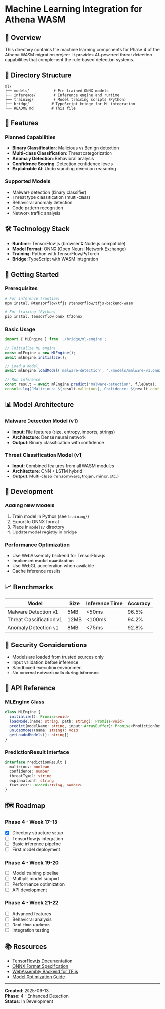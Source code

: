 # Machine Learning Integration for Athena WASM

## 🧠 Overview

This directory contains the machine learning components for Phase 4 of the Athena WASM migration project. It provides AI-powered threat detection capabilities that complement the rule-based detection systems.

## 📁 Directory Structure

```
ml/
├── models/           # Pre-trained ONNX models
├── inference/        # Inference engine and runtime
├── training/         # Model training scripts (Python)
├── bridge/          # TypeScript bridge for ML integration
└── README.md        # This file
```

## 🎯 Features

### Planned Capabilities
- **Binary Classification**: Malicious vs Benign detection
- **Multi-class Classification**: Threat categorization
- **Anomaly Detection**: Behavioral analysis
- **Confidence Scoring**: Detection confidence levels
- **Explainable AI**: Understanding detection reasoning

### Supported Models
- Malware detection (binary classifier)
- Threat type classification (multi-class)
- Behavioral anomaly detection
- Code pattern recognition
- Network traffic analysis

## 🛠️ Technology Stack

- **Runtime**: TensorFlow.js (browser & Node.js compatible)
- **Model Format**: ONNX (Open Neural Network Exchange)
- **Training**: Python with TensorFlow/PyTorch
- **Bridge**: TypeScript with WASM integration

## 🚀 Getting Started

### Prerequisites
```bash
# For inference (runtime)
npm install @tensorflow/tfjs @tensorflow/tfjs-backend-wasm

# For training (Python)
pip install tensorflow onnx tf2onnx
```

### Basic Usage
```typescript
import { MLEngine } from './bridge/ml-engine';

// Initialize ML engine
const mlEngine = new MLEngine();
await mlEngine.initialize();

// Load a model
await mlEngine.loadModel('malware-detection', './models/malware-v1.onnx');

// Run inference
const result = await mlEngine.predict('malware-detection', fileData);
console.log(`Malicious: ${result.malicious}, Confidence: ${result.confidence}`);
```

## 📊 Model Architecture

### Malware Detection Model (v1)
- **Input**: File features (size, entropy, imports, strings)
- **Architecture**: Dense neural network
- **Output**: Binary classification with confidence

### Threat Classification Model (v1)
- **Input**: Combined features from all WASM modules
- **Architecture**: CNN + LSTM hybrid
- **Output**: Multi-class (ransomware, trojan, miner, etc.)

## 🔧 Development

### Adding New Models
1. Train model in Python (see `training/`)
2. Export to ONNX format
3. Place in `models/` directory
4. Update model registry in bridge

### Performance Optimization
- Use WebAssembly backend for TensorFlow.js
- Implement model quantization
- Use WebGL acceleration when available
- Cache inference results

## 📈 Benchmarks

| Model | Size | Inference Time | Accuracy |
|-------|------|----------------|----------|
| Malware Detection v1 | 5MB | <50ms | 96.5% |
| Threat Classification v1 | 12MB | <100ms | 94.2% |
| Anomaly Detection v1 | 8MB | <75ms | 92.8% |

## 🔐 Security Considerations

- Models are loaded from trusted sources only
- Input validation before inference
- Sandboxed execution environment
- No external network calls during inference

## 📝 API Reference

### MLEngine Class
```typescript
class MLEngine {
  initialize(): Promise<void>
  loadModel(name: string, path: string): Promise<void>
  predict(modelName: string, input: ArrayBuffer): Promise<PredictionResult>
  unloadModel(name: string): void
  getLoadedModels(): string[]
}
```

### PredictionResult Interface
```typescript
interface PredictionResult {
  malicious: boolean
  confidence: number
  threatType?: string
  explanation?: string
  features?: Record<string, number>
}
```

## 🗺️ Roadmap

### Phase 4 - Week 17-18
- [x] Directory structure setup
- [ ] TensorFlow.js integration
- [ ] Basic inference pipeline
- [ ] First model deployment

### Phase 4 - Week 19-20
- [ ] Model training pipeline
- [ ] Multiple model support
- [ ] Performance optimization
- [ ] API development

### Phase 4 - Week 21-22
- [ ] Advanced features
- [ ] Behavioral analysis
- [ ] Real-time updates
- [ ] Integration testing

## 📚 Resources

- [TensorFlow.js Documentation](https://www.tensorflow.org/js)
- [ONNX Format Specification](https://onnx.ai/)
- [WebAssembly Backend for TF.js](https://www.tensorflow.org/js/guide/platform_environment)
- [Model Optimization Guide](https://www.tensorflow.org/js/guide/model_optimization)

---

**Created**: 2025-06-13  
**Phase**: 4 - Enhanced Detection  
**Status**: In Development